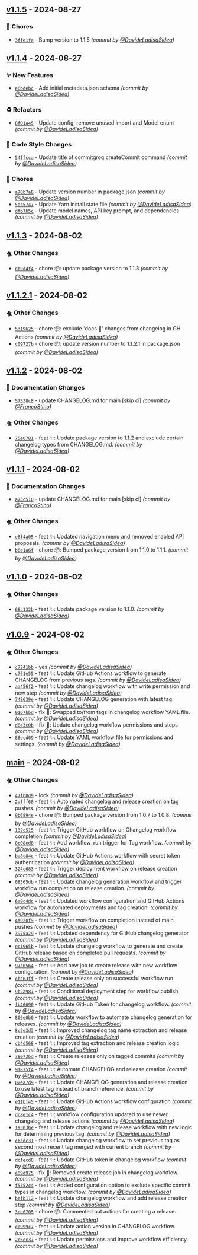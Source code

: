 ## [v1.1.5] - 2024-08-27
### :wrench: Chores
- [`3ffe1fa`](https://github.com/FrancoStino/commitgroq/commit/3ffe1fa7d1268b979ff4c46a2c91084488a16071) - Bump version to 1.1.5 *(commit by [@DavideLadisaSidea](https://github.com/DavideLadisaSidea))*


## [v1.1.4] - 2024-08-27
### :sparkles: New Features
- [`e6bdebc`](https://github.com/FrancoStino/commitgroq/commit/e6bdebc43c175d2541e81a188eabc668d739f565) - Add initial metadata.json schema *(commit by [@DavideLadisaSidea](https://github.com/DavideLadisaSidea))*

### :recycle: Refactors
- [`8f01a45`](https://github.com/FrancoStino/commitgroq/commit/8f01a4575613f32c98fa0cacd477839c6abd62af) - Update config, remove unused import and Model enum *(commit by [@DavideLadisaSidea](https://github.com/DavideLadisaSidea))*

### :art: Code Style Changes
- [`54ffcca`](https://github.com/FrancoStino/commitgroq/commit/54ffcca6f53c77b55fc1f4fcde98c8ce6cd697a8) - Update title of commitgroq.createCommit command *(commit by [@DavideLadisaSidea](https://github.com/DavideLadisaSidea))*

### :wrench: Chores
- [`a70b7a8`](https://github.com/FrancoStino/commitgroq/commit/a70b7a884b6df61f0cbf141326aa0806c0c806e2) - Update version number in package.json *(commit by [@DavideLadisaSidea](https://github.com/DavideLadisaSidea))*
- [`5ac5747`](https://github.com/FrancoStino/commitgroq/commit/5ac5747fabf105d94cb900201f6e435ced30a0af) - Update Yarn install state file *(commit by [@DavideLadisaSidea](https://github.com/DavideLadisaSidea))*
- [`dfb7b5c`](https://github.com/FrancoStino/commitgroq/commit/dfb7b5ccd7b1b8332a379024a73286393a402df7) - Update model names, API key prompt, and dependencies *(commit by [@DavideLadisaSidea](https://github.com/DavideLadisaSidea))*


## [v1.1.3] - 2024-08-02
### :flying_saucer: Other Changes
- [`db9d4f4`](https://github.com/FrancoStino/commitgroq/commit/db9d4f4f0583bf55049502bc9554e4c901e425ad) - chore 📦: update package version to 1.1.3 *(commit by [@DavideLadisaSidea](https://github.com/DavideLadisaSidea))*


## [v1.1.2.1] - 2024-08-02
### :flying_saucer: Other Changes
- [`5319625`](https://github.com/FrancoStino/commitgroq/commit/531962542c8114355f63595856853e12678f56c1) - chore 📦: exclude 'docs 📝' changes from changelog in GH Actions *(commit by [@DavideLadisaSidea](https://github.com/DavideLadisaSidea))*
- [`c09727b`](https://github.com/FrancoStino/commitgroq/commit/c09727b0b4285ea54cbc68ceca95aeb49d4b48e6) - chore 📦: update version number to 1.1.2.1 in package.json *(commit by [@DavideLadisaSidea](https://github.com/DavideLadisaSidea))*


## [v1.1.2] - 2024-08-02
### :memo: Documentation Changes
- [`57538c8`](https://github.com/FrancoStino/commitgroq/commit/57538c8908396c89cc7ec814ab70d0dfa33cde50) - update CHANGELOG.md for main [skip ci] *(commit by [@FrancoStino](https://github.com/FrancoStino))*

### :flying_saucer: Other Changes
- [`75e0781`](https://github.com/FrancoStino/commitgroq/commit/75e0781b38136e24e202e10cc8ea420f7fc240e9) - feat ✨: Update package version to 1.1.2 and exclude certain changelog types from CHANGELOG.md. *(commit by [@DavideLadisaSidea](https://github.com/DavideLadisaSidea))*


## [v1.1.1] - 2024-08-02
### :memo: Documentation Changes
- [`a73c510`](https://github.com/FrancoStino/commitgroq/commit/a73c510189f14a6c93fd9b50558b2ac2b9393f0b) - update CHANGELOG.md for main [skip ci] *(commit by [@FrancoStino](https://github.com/FrancoStino))*

### :flying_saucer: Other Changes
- [`e6f4a05`](https://github.com/FrancoStino/commitgroq/commit/e6f4a053754edc1587decc7f3820450504349d37) - feat ✨: Updated navigation menu and removed enabled API proposals. *(commit by [@DavideLadisaSidea](https://github.com/DavideLadisaSidea))*
- [`b6e1a6f`](https://github.com/FrancoStino/commitgroq/commit/b6e1a6f0d1ac7e8060af00308bd2f2bc1882463f) - chore 📦: Bumped package version from 1.1.0 to 1.1.1. *(commit by [@DavideLadisaSidea](https://github.com/DavideLadisaSidea))*


## [v1.1.0] - 2024-08-02
### :flying_saucer: Other Changes
- [`68c132b`](https://github.com/FrancoStino/commitgroq/commit/68c132bbbebbbacc0503a5cc9b477958903fa333) - feat ✨: Update package version to 1.1.0. *(commit by [@DavideLadisaSidea](https://github.com/DavideLadisaSidea))*


## [v1.0.9] - 2024-08-02
### :flying_saucer: Other Changes
- [`c7241bb`](https://github.com/FrancoStino/commitgroq/commit/c7241bb626df179c26ed5d56b746900b91975957) - yes *(commit by [@DavideLadisaSidea](https://github.com/DavideLadisaSidea))*
- [`c761e55`](https://github.com/FrancoStino/commitgroq/commit/c761e55a028e3e34f459d749010c7b8bda2ad982) - feat ✨: Update GitHub Actions workflow to generate CHANGELOG from previous tags. *(commit by [@DavideLadisaSidea](https://github.com/DavideLadisaSidea))*
- [`aa456f2`](https://github.com/FrancoStino/commitgroq/commit/aa456f2ec22d0dc3291102e005b24fb11f56e570) - feat ✨: Update changelog workflow with write permission and new step *(commit by [@DavideLadisaSidea](https://github.com/DavideLadisaSidea))*
- [`748639e`](https://github.com/FrancoStino/commitgroq/commit/748639e1c2c4b28d93e12c210ce67ac8f7d0009c) - feat ✨: Update CHANGELOG generation with latest tag *(commit by [@DavideLadisaSidea](https://github.com/DavideLadisaSidea))*
- [`9167bbd`](https://github.com/FrancoStino/commitgroq/commit/9167bbd3b3dc4f5b69991480285903eb6ec65d04) - fix 🐛: Swapped to/from tags in changelog workflow YAML file. *(commit by [@DavideLadisaSidea](https://github.com/DavideLadisaSidea))*
- [`d6e3c0b`](https://github.com/FrancoStino/commitgroq/commit/d6e3c0bb256ef58f16d21e15e184c200a7caddda) - fix 🐛: Update changelog workflow permissions and steps *(commit by [@DavideLadisaSidea](https://github.com/DavideLadisaSidea))*
- [`86ecd09`](https://github.com/FrancoStino/commitgroq/commit/86ecd09b1ca1b143c50ace26b9a3acedaeab36d6) - feat ✨: Update YAML workflow file for permissions and settings. *(commit by [@DavideLadisaSidea](https://github.com/DavideLadisaSidea))*


## [main] - 2024-08-02
### :flying_saucer: Other Changes
- [`47fb8d9`](https://github.com/FrancoStino/commitgroq/commit/47fb8d96ecb6820eb131ff0432bce263ccf8bd9b) - lock *(commit by [@DavideLadisaSidea](https://github.com/DavideLadisaSidea))*
- [`2dfff68`](https://github.com/FrancoStino/commitgroq/commit/2dfff680c48aa44b20f98919cb9403279ca3f2a9) - feat ✨: Automated changelog and release creation on tag pushes. *(commit by [@DavideLadisaSidea](https://github.com/DavideLadisaSidea))*
- [`9b6894e`](https://github.com/FrancoStino/commitgroq/commit/9b6894e39ba9a11f647a2ea5d59c1f7f8d7adbe4) - chore 📦: Bumped package version from 1.0.7 to 1.0.8. *(commit by [@DavideLadisaSidea](https://github.com/DavideLadisaSidea))*
- [`132c515`](https://github.com/FrancoStino/commitgroq/commit/132c515bf47bd2f780488e64fc64f11eea99fb61) - feat ✨: Trigger GitHub workflow on Changelog workflow completion *(commit by [@DavideLadisaSidea](https://github.com/DavideLadisaSidea))*
- [`8c08ed8`](https://github.com/FrancoStino/commitgroq/commit/8c08ed89ba48e25bead0f5f4ff42f8e9b6221efc) - feat ✨: Add workflow_run trigger for Tag workflow. *(commit by [@DavideLadisaSidea](https://github.com/DavideLadisaSidea))*
- [`ba8c84c`](https://github.com/FrancoStino/commitgroq/commit/ba8c84c09b15f08afc4f3e3fb0fd1e528e291e2a) - feat ✨: Update GitHub Actions workflow with secret token authentication *(commit by [@DavideLadisaSidea](https://github.com/DavideLadisaSidea))*
- [`324c683`](https://github.com/FrancoStino/commitgroq/commit/324c6838bfcccbd3b5f1756ca7433a4f3d61d85a) - feat ✨: Trigger deployment workflow on release creation *(commit by [@DavideLadisaSidea](https://github.com/DavideLadisaSidea))*
- [`08565db`](https://github.com/FrancoStino/commitgroq/commit/08565db37024bc53a4d4490bc06ad4fecc23324b) - feat ✨: Update changelog generation workflow and trigger workflow run completion on release creation. *(commit by [@DavideLadisaSidea](https://github.com/DavideLadisaSidea))*
- [`6a9c4dc`](https://github.com/FrancoStino/commitgroq/commit/6a9c4dc180285f7dad6d33bab515441437122cb5) - feat ✨: Updated workflow configuration and GitHub Actions workflow for automated deployments and tag creation. *(commit by [@DavideLadisaSidea](https://github.com/DavideLadisaSidea))*
- [`4a020f9`](https://github.com/FrancoStino/commitgroq/commit/4a020f9ab872fb8e0f52a6d90d69662c79810334) - feat ✨: Trigger workflow on completion instead of main pushes *(commit by [@DavideLadisaSidea](https://github.com/DavideLadisaSidea))*
- [`3975a29`](https://github.com/FrancoStino/commitgroq/commit/3975a29ed0c9b5e35985725966696bb5115425d2) - feat ✨: Updated dependency for GitHub changelog generator *(commit by [@DavideLadisaSidea](https://github.com/DavideLadisaSidea))*
- [`ec1965b`](https://github.com/FrancoStino/commitgroq/commit/ec1965b94cdee5c86cad28d43b61547cc1876917) - feat ✨: Update changelog workflow to generate and create GitHub release based on completed pull requests. *(commit by [@DavideLadisaSidea](https://github.com/DavideLadisaSidea))*
- [`97c0564`](https://github.com/FrancoStino/commitgroq/commit/97c05648d2347d8ae4c4a7b95198ef21381a79fb) - feat ✨: Add new job to create release with new workflow configuration. *(commit by [@DavideLadisaSidea](https://github.com/DavideLadisaSidea))*
- [`cbc03ff`](https://github.com/FrancoStino/commitgroq/commit/cbc03ff0d9e391c4d3f9e2281ae9f9058952cb59) - feat ✨: Create release only on successful workflow run *(commit by [@DavideLadisaSidea](https://github.com/DavideLadisaSidea))*
- [`9b2a987`](https://github.com/FrancoStino/commitgroq/commit/9b2a987f392f3678ff809c29be32001766851108) - feat ✨: Conditional deployment step for workflow publish *(commit by [@DavideLadisaSidea](https://github.com/DavideLadisaSidea))*
- [`fb46690`](https://github.com/FrancoStino/commitgroq/commit/fb466906681cd8676037de5f8bc16cf355255c4d) - feat ✨: Update GitHub Token for changelog workflow. *(commit by [@DavideLadisaSidea](https://github.com/DavideLadisaSidea))*
- [`806e0b0`](https://github.com/FrancoStino/commitgroq/commit/806e0b076859229ad0beb2294852cde0b48179e0) - feat ✨: Update workflow to automate changelog generation for releases. *(commit by [@DavideLadisaSidea](https://github.com/DavideLadisaSidea))*
- [`8c3e3d3`](https://github.com/FrancoStino/commitgroq/commit/8c3e3d3a7dd05bd359854c9c0aa667025619f029) - feat ✨: Improved changelog tag name extraction and release creation *(commit by [@DavideLadisaSidea](https://github.com/DavideLadisaSidea))*
- [`cb4d568`](https://github.com/FrancoStino/commitgroq/commit/cb4d56860bed7e9c7fdf48fd6f774532a6fc17ca) - feat ✨: Improved tag extraction and release creation logic *(commit by [@DavideLadisaSidea](https://github.com/DavideLadisaSidea))*
- [`78073bd`](https://github.com/FrancoStino/commitgroq/commit/78073bd5f93d2a8a1183193df3b40359f8ce1a97) - feat ✨: Create releases only on tagged commits *(commit by [@DavideLadisaSidea](https://github.com/DavideLadisaSidea))*
- [`91875f4`](https://github.com/FrancoStino/commitgroq/commit/91875f484b6e3c7eee50d1ae189aa9f2d7b15b7e) - feat ✨: Automate CHANGELOG and release creation *(commit by [@DavideLadisaSidea](https://github.com/DavideLadisaSidea))*
- [`02ea7d9`](https://github.com/FrancoStino/commitgroq/commit/02ea7d97b9fd63538deaba03898cb8c0e990aa74) - feat ✨: Update CHANGELOG generation and release creation to use latest tag instead of branch reference. *(commit by [@DavideLadisaSidea](https://github.com/DavideLadisaSidea))*
- [`e11bf45`](https://github.com/FrancoStino/commitgroq/commit/e11bf458bfddd069d0f4b0df97bf1610d6092939) - feat ✨: Update GitHub Actions workflow configuration *(commit by [@DavideLadisaSidea](https://github.com/DavideLadisaSidea))*
- [`dc8e1c4`](https://github.com/FrancoStino/commitgroq/commit/dc8e1c48d980b7bd1b521310a6eec9299af48019) - feat ✨: workflow configuration updated to use newer changelog and release actions *(commit by [@DavideLadisaSidea](https://github.com/DavideLadisaSidea))*
- [`193036e`](https://github.com/FrancoStino/commitgroq/commit/193036eadca1f57de77d6c5d38392927766202cf) - feat ✨: Update changelog and release workflow with new logic for determining previous tag. *(commit by [@DavideLadisaSidea](https://github.com/DavideLadisaSidea))*
- [`c6cdc31`](https://github.com/FrancoStino/commitgroq/commit/c6cdc31d22abbe2c4e66690cd13d9b4b7bff012c) - feat ✨: Update changelog workflow to set previous tag as second most recent tag merged with current branch *(commit by [@DavideLadisaSidea](https://github.com/DavideLadisaSidea))*
- [`dcfecd8`](https://github.com/FrancoStino/commitgroq/commit/dcfecd87a7f2f99c8349acf58db0cfe02de3ac78) - feat ✨: Update GitHub token in changelog workflow *(commit by [@DavideLadisaSidea](https://github.com/DavideLadisaSidea))*
- [`e09d975`](https://github.com/FrancoStino/commitgroq/commit/e09d97528ba73a0ad7641d47396a8ae4975ec138) - fix 🐛: Removed create release job in changelog workflow. *(commit by [@DavideLadisaSidea](https://github.com/DavideLadisaSidea))*
- [`f5352c4`](https://github.com/FrancoStino/commitgroq/commit/f5352c4f3d581b80de7dc1d70d17bdffb557d3c0) - feat ✨: Added configuration option to exclude specific commit types in changelog workflow. *(commit by [@DavideLadisaSidea](https://github.com/DavideLadisaSidea))*
- [`befb112`](https://github.com/FrancoStino/commitgroq/commit/befb112258e1b88105d11a3573f2ec9903b72fbb) - feat ✨: Update changelog workflow and add release creation step *(commit by [@DavideLadisaSidea](https://github.com/DavideLadisaSidea))*
- [`3ee6705`](https://github.com/FrancoStino/commitgroq/commit/3ee67053d2cf59b08cb11d345f4d8636978e7901) - chore 📦: Commented out actions for creating a release. *(commit by [@DavideLadisaSidea](https://github.com/DavideLadisaSidea))*
- [`ce999c7`](https://github.com/FrancoStino/commitgroq/commit/ce999c7de9af4b40fad8773ea754f1037eb83596) - feat ✨: Update action version in CHANGELOG workflow. *(commit by [@DavideLadisaSidea](https://github.com/DavideLadisaSidea))*
- [`2c5ec37`](https://github.com/FrancoStino/commitgroq/commit/2c5ec37320bf660051f01e86b3e72292631c4d27) - feat ✨: Update permissions and improve workflow efficiency. *(commit by [@DavideLadisaSidea](https://github.com/DavideLadisaSidea))*

[main]: https://github.com/FrancoStino/commitgroq/compare/v1.0.7...main
[v1.0.9]: https://github.com/FrancoStino/commitgroq/compare/v1.0.8...v1.0.9
[v1.1.0]: https://github.com/FrancoStino/commitgroq/compare/v1.0.9...v1.1.0
[v1.1.1]: https://github.com/FrancoStino/commitgroq/compare/v1.1.0...v1.1.1
[v1.1.2]: https://github.com/FrancoStino/commitgroq/compare/v1.1.1...v1.1.2
[v1.1.2.1]: https://github.com/FrancoStino/commitgroq/compare/v1.1.2...v1.1.2.1
[v1.1.3]: https://github.com/FrancoStino/commitgroq/compare/v1.1.2.1...v1.1.3
[v1.1.4]: https://github.com/FrancoStino/commitgroq/compare/v1.1.3...v1.1.4
[v1.1.5]: https://github.com/FrancoStino/commitgroq/compare/v1.1.4...v1.1.5
